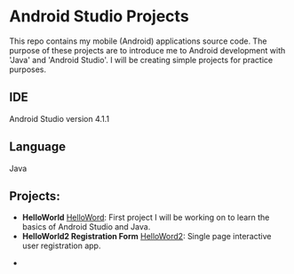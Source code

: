 # Android Studio Projects
This repo contains my mobile (Android) applications source code.
The purpose of these projects are to introduce me to Android development with 'Java' and 'Android Studio'.
I will be creating simple projects for practice purposes.
## IDE
Android Studio version 4.1.1
## Language
Java

## Projects:
* **HelloWorld**
[HelloWord](./HelloWorld): First project I will be working on to learn the basics of Android Studio and Java.
* **HelloWorld2 Registration Form**
[HelloWord2](./HelloWord2): Single page interactive user registration app.
- 
